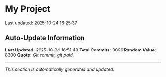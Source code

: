 # My Project


Last updated: 2025-10-24 16:25:37































































































































































































































































































































































































































































































































































































































































































































































































































































































































































































































































































































































































































































































































































































































































































































































































































































































































































































































































































































































































































































































































































































































































































































































































































































































































































































































































































































































































































































































































































































































































































































































































































































































































































































































































































































































































































## Auto-Update Information

**Last Updated:** 2025-10-24 16:51:48
**Total Commits:** 3096
**Random Value:** 8300
**Quote:** _Git commit, git paid._

---
_This section is automatically generated and updated._
